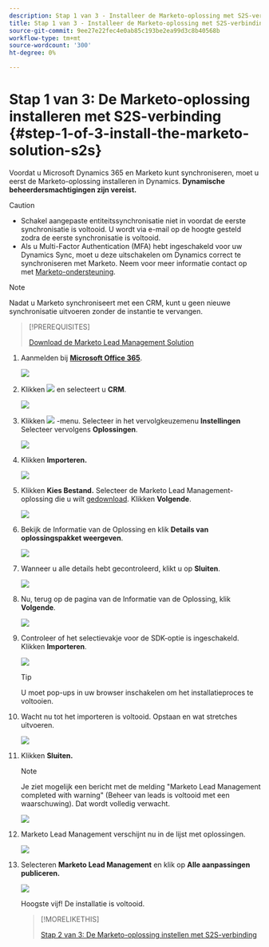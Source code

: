 ```yaml
---
description: Stap 1 van 3 - Installeer de Marketo-oplossing met S2S-verbinding - Marketo-documenten - Productdocumentatie
title: Stap 1 van 3 - Installeer de Marketo-oplossing met S2S-verbinding
source-git-commit: 9ee27e22fec4e0ab85c193be2ea99d3c8b40568b
workflow-type: tm+mt
source-wordcount: '300'
ht-degree: 0%

---
```


# Stap 1 van 3: De Marketo-oplossing installeren met S2S-verbinding {#step-1-of-3-install-the-marketo-solution-s2s}

Voordat u Microsoft Dynamics 365 en Marketo kunt synchroniseren, moet u eerst de Marketo-oplossing installeren in Dynamics. **Dynamische beheerdersmachtigingen zijn vereist.**

>[!CAUTION]
>
>* Schakel aangepaste entiteitssynchronisatie niet in voordat de eerste synchronisatie is voltooid. U wordt via e-mail op de hoogte gesteld zodra de eerste synchronisatie is voltooid.
>* Als u Multi-Factor Authentication (MFA) hebt ingeschakeld voor uw Dynamics Sync, moet u deze uitschakelen om Dynamics correct te synchroniseren met Marketo. Neem voor meer informatie contact op met [Marketo-ondersteuning](https://nation.marketo.com/t5/Support/ct-p/Support).


>[!NOTE]
>
>Nadat u Marketo synchroniseert met een CRM, kunt u geen nieuwe synchronisatie uitvoeren zonder de instantie te vervangen.

>[!PREREQUISITES]
>
>[Download de Marketo Lead Management Solution](/help/marketo/product-docs/crm-sync/microsoft-dynamics-sync/sync-setup/download-the-marketo-lead-management-solution.md)

1. Aanmelden bij **[Microsoft Office 365](https://login.microsoftonline.com/)**.

   ![](assets/image2015-3-16-15-3a58-3a55.png)

1. Klikken ![](assets/image2015-3-16-16-3a1-3a13.png) en selecteert u **CRM**.

   ![](assets/image2015-3-16-16-3a0-3a10.png)

1. Klikken ![](assets/image2015-5-13-10-3a5-3a8.png) -menu. Selecteer in het vervolgkeuzemenu **Instellingen** Selecteer vervolgens **Oplossingen**.

   ![](assets/image2015-5-13-10-3a4-3a1.png)

1. Klikken **Importeren.**

   ![](assets/image2015-3-19-8-3a34-3a8.png)

1. Klikken **Kies Bestand.** Selecteer de Marketo Lead Management-oplossing die u wilt [gedownload](/help/marketo/product-docs/crm-sync/microsoft-dynamics-sync/sync-setup/download-the-marketo-lead-management-solution.md). Klikken **Volgende**.

   ![](assets/image2015-10-9-14-3a44-3a14.png)

1. Bekijk de Informatie van de Oplossing en klik **Details van oplossingspakket weergeven**.

   ![](assets/image2015-10-9-15-3a4-3a16.png)

1. Wanneer u alle details hebt gecontroleerd, klikt u op **Sluiten**.

   ![](assets/image2015-10-9-14-3a57-3a3.png)

1. Nu, terug op de pagina van de Informatie van de Oplossing, klik **Volgende**.

   ![](assets/image2015-10-9-14-3a59-3a24.png)

1. Controleer of het selectievakje voor de SDK-optie is ingeschakeld. Klikken **Importeren**.

   ![](assets/image2015-10-9-15-3a7-3a12.png)

   >[!TIP]
   >
   >U moet pop-ups in uw browser inschakelen om het installatieproces te voltooien.

1. Wacht nu tot het importeren is voltooid. Opstaan en wat stretches uitvoeren.

   ![](assets/image2015-3-11-11-3a34-3a9.png)

1. Klikken **Sluiten.**

   >[!NOTE]
   >
   >Je ziet mogelijk een bericht met de melding &quot;Marketo Lead Management completed with warning&quot; (Beheer van leads is voltooid met een waarschuwing). Dat wordt volledig verwacht.

   ![](assets/image2015-3-13-9-3a54-3a39.png)

1. Marketo Lead Management verschijnt nu in de lijst met oplossingen.

   ![](assets/image2015-3-19-8-3a40-3a38.png)

1. Selecteren **Marketo Lead Management** en klik op **Alle aanpassingen publiceren.**

   ![](assets/image2015-3-19-8-3a41-3a21.png)

   Hoogste vijf! De installatie is voltooid.

   >[!MORELIKETHIS]
   >
   >[Stap 2 van 3: De Marketo-oplossing instellen met S2S-verbinding](/help/marketo/product-docs/crm-sync/microsoft-dynamics-sync/sync-setup/microsoft-dynamics-365-with-s2s-connection/step-2-of-3-set-up.md)
